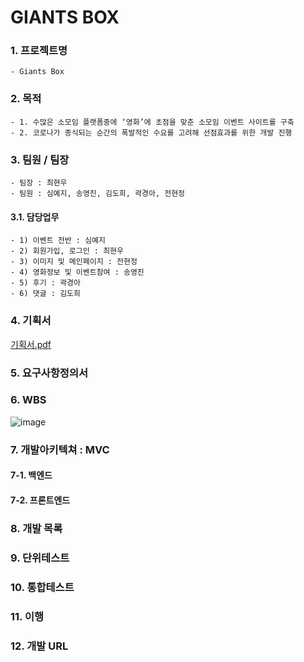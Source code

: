 # GIANTS BOX

### 1. 프로젝트명
    - Giants Box   

### 2. 목적
    - 1. 수많은 소모임 플랫폼중에 ‘영화’에 초점을 맞춘 소모임 이벤트 사이트를 구축
    - 2. 코로나가 종식되는 순간의 폭발적인 수요를 고려해 선점효과를 위한 개발 진행
    
### 3. 팀원 / 팀장
    - 팀장 : 최현우
    - 팀원 : 심예지, 송영진, 김도희, 곽경아, 전현정
    
#### 3.1. 담당업무
    - 1) 이벤트 전반 : 심예지
    - 2) 회원가입, 로그인 : 최현우
    - 3) 이미지 및 메인페이지 : 전현정
    - 4) 영화정보 및 이벤트참여 : 송영진
    - 5) 후기 : 곽경아
    - 6) 댓글 : 김도희
    
### 4. 기획서
[기획서.pdf](https://github.com/HYKim8/GIANTS_BOX/files/5450115/UVER_.pdf)

### 5. 요구사항정의서

### 6. WBS
![image](https://user-images.githubusercontent.com/70499031/97402196-7a416800-1935-11eb-9e9c-64414e0298cc.png)

### 7. 개발아키텍쳐 : MVC
#### 7-1. 백엔드
#### 7-2. 프론트엔드


### 8. 개발 목록
### 9. 단위테스트
### 10. 통합테스트
### 11. 이행
### 12. 개발 URL  
